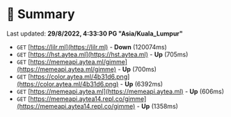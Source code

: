 # 📖 Summary
Last updated: **29/8/2022, 4:33:30 PG "Asia/Kuala_Lumpur"**

- `GET` [https://lilr.ml](https://lilr.ml) - **Down** (120074ms)
- `GET` [https://hst.aytea.ml](https://hst.aytea.ml) - **Up** (705ms)
- `GET` [https://memeapi.aytea.ml/gimme](https://memeapi.aytea.ml/gimme) - **Up** (700ms)
- `GET` [https://color.aytea.ml/4b31d6.png](https://color.aytea.ml/4b31d6.png) - **Up** (6392ms)
- `GET` [https://memeapi.aytea.ml](https://memeapi.aytea.ml) - **Up** (606ms)
- `GET` [https://memeapi.aytea14.repl.co/gimme](https://memeapi.aytea14.repl.co/gimme) - **Up** (1358ms)
